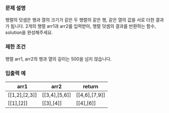 ### 문제 설명
행렬의 덧셈은 행과 열의 크기가 같은 두 행렬의 같은 행, 같은 열의 값을 서로 더한 결과가 됩니다. 2개의 행렬 arr1과 arr2를 입력받아, 행렬 덧셈의 결과를 반환하는 함수, solution을 완성해주세요.

### 제한 조건
행렬 arr1, arr2의 행과 열의 길이는 500을 넘지 않습니다.

### 입출력 예
arr1|	arr2|	return
-|-|-
[[1,2],[2,3]]	|[[3,4],[5,6]]|	[[4,6],[7,9]]
[[1],[2]]|	[[3],[4]]|	[[4],[6]]